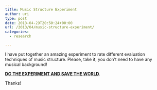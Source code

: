 ```yaml
---
title: Music Structure Experiment
author: uri
type: post
date: 2013-04-29T20:50:24+00:00
url: /2013/04/music-structure-experiment/
categories:
  - research

---
```

I have put together an amazing experiment to rate different evaluation techniques of music structure. Please, take it, you don&#8217;t need to have any musical background!

**[DO THE EXPERIMENT AND SAVE THE WORLD][1]**.

Thanks!

 [1]: https://cognition.smusic.nyu.edu/boundaryExperiment/